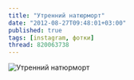 ```yaml
---
title: "Утренний натюрморт"
date: "2012-08-27T09:48:01+03:00"
published: true
tags: [instagram, фотки]
thread: 820063738
---
```


![Утренний натюрморт](/images/photos/instagram/morning-still-life.jpg "Утренний натюрморт")